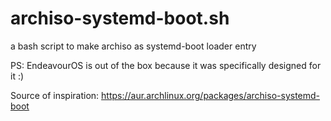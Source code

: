 # archiso-systemd-boot.sh
a bash script to make archiso as systemd-boot loader entry

PS: EndeavourOS is out of the box because it was specifically designed for it :)

Source of inspiration: https://aur.archlinux.org/packages/archiso-systemd-boot
